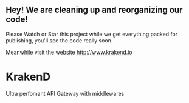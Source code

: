 ## Hey! We are cleaning up and reorganizing our code!
Please Watch or Star this project while we get everything packed for publishing, you'll see the code really soon.

Meanwhile visit the website http://www.krakend.io

# KrakenD
Ultra perfomant API Gateway with middlewares
